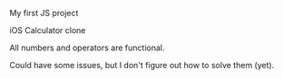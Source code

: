 My first JS project

iOS Calculator clone

All numbers and operators are functional.

Could have some issues, but I don't figure out how to solve them (yet).
